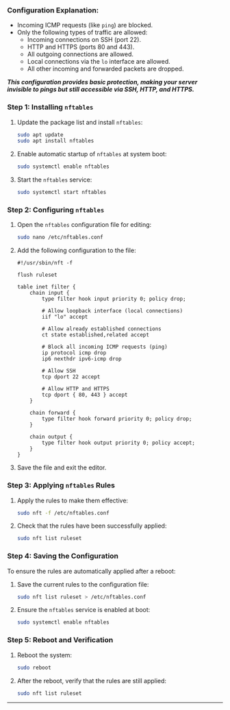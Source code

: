 

### Configuration Explanation:

- Incoming ICMP requests (like `ping`) are blocked.
- Only the following types of traffic are allowed:
  - Incoming connections on SSH (port 22).
  - HTTP and HTTPS (ports 80 and 443).
  - All outgoing connections are allowed.
  - Local connections via the `lo` interface are allowed.
  - All other incoming and forwarded packets are dropped.

***This configuration provides basic protection, making your server invisible to pings but still accessible via SSH, HTTP, and HTTPS.***


### Step 1: Installing `nftables`

1. Update the package list and install `nftables`:
   ```bash
   sudo apt update
   sudo apt install nftables
   ```

2. Enable automatic startup of `nftables` at system boot:
   ```bash
   sudo systemctl enable nftables
   ```

3. Start the `nftables` service:
   ```bash
   sudo systemctl start nftables
   ```

### Step 2: Configuring `nftables`

1. Open the `nftables` configuration file for editing:
   ```bash
   sudo nano /etc/nftables.conf
   ```

2. Add the following configuration to the file:

   ```nft
   #!/usr/sbin/nft -f

   flush ruleset

   table inet filter {
       chain input {
           type filter hook input priority 0; policy drop;

           # Allow loopback interface (local connections)
           iif "lo" accept

           # Allow already established connections
           ct state established,related accept

           # Block all incoming ICMP requests (ping)
           ip protocol icmp drop
           ip6 nexthdr ipv6-icmp drop

           # Allow SSH
           tcp dport 22 accept

           # Allow HTTP and HTTPS
           tcp dport { 80, 443 } accept
       }

       chain forward {
           type filter hook forward priority 0; policy drop;
       }

       chain output {
           type filter hook output priority 0; policy accept;
       }
   }
   ```

3. Save the file and exit the editor.

### Step 3: Applying `nftables` Rules

1. Apply the rules to make them effective:
   ```bash
   sudo nft -f /etc/nftables.conf
   ```

2. Check that the rules have been successfully applied:
   ```bash
   sudo nft list ruleset
   ```

### Step 4: Saving the Configuration

To ensure the rules are automatically applied after a reboot:

1. Save the current rules to the configuration file:
   ```bash
   sudo nft list ruleset > /etc/nftables.conf
   ```

2. Ensure the `nftables` service is enabled at boot:
   ```bash
   sudo systemctl enable nftables
   ```

### Step 5: Reboot and Verification

1. Reboot the system:
   ```bash
   sudo reboot
   ```

2. After the reboot, verify that the rules are still applied:
   ```bash
   sudo nft list ruleset
   ```


--- 

